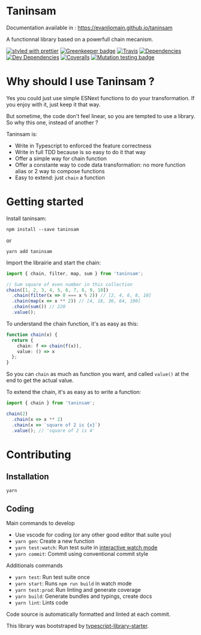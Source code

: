 # Taninsam

Documentation available in : https://evanliomain.github.io/taninsam

A functionnal library based on a powerfull chain mecanism.

[![styled with prettier](https://img.shields.io/badge/styled_with-prettier-ff69b4.svg)](https://github.com/prettier/prettier)
[![Greenkeeper badge](https://badges.greenkeeper.io/evanliomain/taninsam.svg)](https://greenkeeper.io/)
[![Travis](https://img.shields.io/travis/evanliomain/taninsam.svg)](https://travis-ci.org/evanliomain/taninsam)
[![Dependencies](https://david-dm.org/evanliomain/taninsam/status.svg)](https://david-dm.org/evanliomain/taninsam)
[![Dev Dependencies](https://david-dm.org/evanliomain/taninsam/dev-status.svg)](https://david-dm.org/evanliomain/taninsam?type=dev)
[![Coveralls](https://img.shields.io/coveralls/evanliomain/taninsam.svg)](https://coveralls.io/github/evanliomain/taninsam)
[![Mutation testing badge](https://badge.stryker-mutator.io/github.com/evanliomain/taninsam/master)](https://stryker-mutator.github.io)

# Why should I use Taninsam ?

Yes you could just use simple ESNext functions to do your transformation. If you enjoy with it, just keep it that way.

But sometime, the code don't feel linear, so you are tempted to use a library. So why this one, instead of another ?

Taninsam is:

- Write in Typescript to enforced the feature correctness
- Write in full TDD because is so easy to do it that way
- Offer a simple way for chain function
- Offer a constante way to code data transformation: no more function alias or 2 way to compose functions
- Easy to extend: just `chain` a function

# Getting started

Install taninsam:

`npm install --save taninsam`

or

`yarn add taninsam`

Import the librairie and start the chain:

```typescript
import { chain, filter, map, sum } from 'taninsam';

// Sum square of even number in this collection
chain([1, 2, 3, 4, 5, 6, 7, 8, 9, 10])
  .chain(filter(x => 0 === x % 2)) // [2, 4, 6, 8, 10]
  .chain(map(x => x ** 2)) // [4, 16, 36, 64, 100]
  .chain(sum()) // 220
  .value();
```

To understand the chain function, it's as easy as this:

```typescript
function chain(x) {
  return {
    chain: f => chain(f(x)),
    value: () => x
  };
}
```

So you can `chain` as much as function you want, and called `value()` at the end to get the actual value.

To extend the chain, it's as easy as to write a function:

```typescript
import { chain } from 'taninsam';

chain(2)
  .chain(x => x ** 2)
  .chain(x => `square of 2 is {x}`)
  .value(); // 'square of 2 is 4'
```

# Contributing

## Installation

`yarn`

## Coding

Main commands to develop

- Use vscode for coding (or any other good editor that suite you)
- `yarn gen`: Create a new function
- `yarn test:watch`: Run test suite in [interactive watch mode](http://facebook.github.io/jest/docs/cli.html#watch)
- `yarn commit`: Commit using conventional commit style

Additionals commands

- `yarn test`: Run test suite once
- `yarn start`: Runs `npm run build` in watch mode
- `yarn test:prod`: Run linting and generate coverage
- `yarn build`: Generate bundles and typings, create docs
- `yarn lint`: Lints code

Code source is automatically formatted and linted at each commit.

This library was bootstraped by [typescript-library-starter](https://github.com/alexjoverm/typescript-library-starter).
